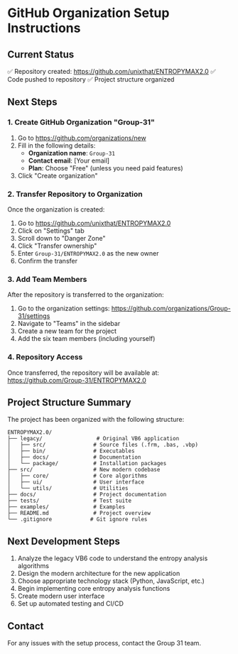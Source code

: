 # GitHub Organization Setup Instructions

## Current Status
✅ Repository created: https://github.com/unixthat/ENTROPYMAX2.0
✅ Code pushed to repository
✅ Project structure organized

## Next Steps

### 1. Create GitHub Organization "Group-31"

1. Go to https://github.com/organizations/new
2. Fill in the following details:
   - **Organization name**: `Group-31`
   - **Contact email**: [Your email]
   - **Plan**: Choose "Free" (unless you need paid features)
3. Click "Create organization"

### 2. Transfer Repository to Organization

Once the organization is created:

1. Go to https://github.com/unixthat/ENTROPYMAX2.0
2. Click on "Settings" tab
3. Scroll down to "Danger Zone"
4. Click "Transfer ownership"
5. Enter `Group-31/ENTROPYMAX2.0` as the new owner
6. Confirm the transfer

### 3. Add Team Members

After the repository is transferred to the organization:

1. Go to the organization settings: https://github.com/organizations/Group-31/settings
2. Navigate to "Teams" in the sidebar
3. Create a new team for the project
4. Add the six team members (including yourself)

### 4. Repository Access

Once transferred, the repository will be available at:
https://github.com/Group-31/ENTROPYMAX2.0

## Project Structure Summary

The project has been organized with the following structure:

```
ENTROPYMAX2.0/
├── legacy/                 # Original VB6 application
│   ├── src/               # Source files (.frm, .bas, .vbp)
│   ├── bin/               # Executables
│   ├── docs/              # Documentation
│   └── package/           # Installation packages
├── src/                   # New modern codebase
│   ├── core/              # Core algorithms
│   ├── ui/                # User interface
│   └── utils/             # Utilities
├── docs/                  # Project documentation
├── tests/                 # Test suite
├── examples/              # Examples
├── README.md              # Project overview
└── .gitignore            # Git ignore rules
```

## Next Development Steps

1. Analyze the legacy VB6 code to understand the entropy analysis algorithms
2. Design the modern architecture for the new application
3. Choose appropriate technology stack (Python, JavaScript, etc.)
4. Begin implementing core entropy analysis functions
5. Create modern user interface
6. Set up automated testing and CI/CD

## Contact

For any issues with the setup process, contact the Group 31 team. 